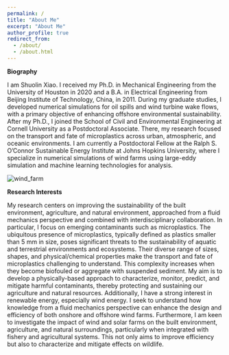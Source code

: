 ```yaml
---
permalink: /
title: "About Me"
excerpt: "About Me"
author_profile: true
redirect_from:
  - /about/
  - /about.html
---
```


__Biography__

I am Shuolin Xiao. I received my Ph.D. in Mechanical Engineering from the University of Houston in 2020 and a B.A. in Electrical Engineering from Beijing Institute of Technology, China, in 2011. During my graduate studies, I developed numerical simulations for oil spills and wind turbine wake flows, with a primary objective of enhancing offshore environmental sustainability. After my Ph.D., I joined the School of Civil and Environmental Engineering at Cornell University as a Postdoctoral Associate. There, my research focused on the transport and fate of microplastics across urban, atmospheric, and oceanic environments. I am currently a Postdoctoral Fellow at the Ralph S. O’Connor Sustainable Energy Institute at Johns Hopkins University, where I specialize in numerical simulations of wind farms using large-eddy simulation and machine learning technologies for analysis.

![wind_farm](https://raw.githubusercontent.com/a20070348/images/wind_farm.png)

__Research Interests__

My research centers on improving the sustainability of the built environment, agriculture, and natural environment, approached from a fluid mechanics perspective and combined with interdisciplinary collaboration. In particular, I focus on emerging contaminants such as microplastics. The ubiquitous presence of microplastics, typically defined as plastics smaller than 5 mm in size, poses significant threats to the sustainability of aquatic and terrestrial environments and ecosystems. Their diverse range of sizes, shapes, and physical/chemical properties make the transport and fate of microplastics challenging to understand. This complexity increases when they become biofouled or aggregate with suspended sediment. My aim is to develop a physically-based approach to characterize, monitor, predict, and mitigate harmful contaminants, thereby protecting and sustaining our agriculture and natural resources. Additionally, I have a strong interest in renewable energy, especially wind energy. I seek to understand how knowledge from a fluid mechanics perspective can enhance the design and efficiency of both onshore and offshore wind farms. Furthermore, I am keen to investigate the impact of wind and solar farms on the built environment, agriculture, and natural surroundings, particularly when integrated with fishery and agricultural systems. This not only aims to improve efficiency but also to characterize and mitigate effects on wildlife.


